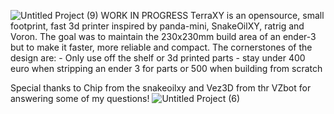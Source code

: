![Untitled Project (9)](https://github.com/Gerbz1/TerraXY/assets/163194295/1ccfcf32-6a58-4488-beea-40edc6e5bece)
WORK IN PROGRESS
TerraXY is an opensource, small footprint, fast 3d printer inspired by panda-mini, SnakeOilXY, ratrig and Voron.
The goal was to maintain the 230x230mm build area of an ender-3 but to make it faster, more reliable and compact.
The cornerstones of the design are:
	- Only use off the shelf or 3d printed parts
 	- stay under 400 euro when stripping an ender 3 for parts or 500 when building from scratch

   Special thanks to Chip from the snakeoilxy and Vez3D from thr VZbot for answering some of my questions!
![Untitled Project (6)](https://github.com/Gerbz1/TerraXY/assets/163194295/1bbabe0a-e048-4067-a9a3-dcdc2d68d720)

